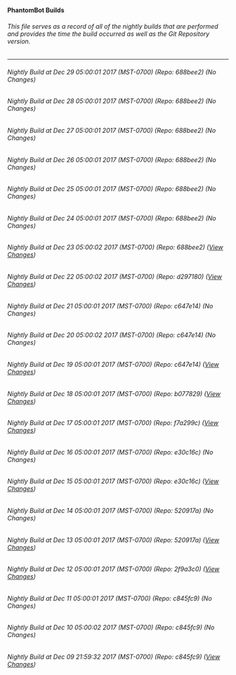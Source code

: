 **PhantomBot Builds**

###### This file serves as a record of all of the nightly builds that are performed and provides the time the build occurred as well as the Git Repository version.
-------------------------------------------------------------------------------------------------------------
###### Nightly Build at Dec 29 05:00:01 2017 (MST-0700) (Repo: 688bee2) (No Changes)
###### Nightly Build at Dec 28 05:00:01 2017 (MST-0700) (Repo: 688bee2) (No Changes)
###### Nightly Build at Dec 27 05:00:01 2017 (MST-0700) (Repo: 688bee2) (No Changes)
###### Nightly Build at Dec 26 05:00:01 2017 (MST-0700) (Repo: 688bee2) (No Changes)
###### Nightly Build at Dec 25 05:00:01 2017 (MST-0700) (Repo: 688bee2) (No Changes)
###### Nightly Build at Dec 24 05:00:01 2017 (MST-0700) (Repo: 688bee2) (No Changes)
###### Nightly Build at Dec 23 05:00:02 2017 (MST-0700) (Repo: 688bee2) ([View Changes](https://github.com/PhantomBot/PhantomBot/compare/d297180...688bee2))
###### Nightly Build at Dec 22 05:00:02 2017 (MST-0700) (Repo: d297180) ([View Changes](https://github.com/PhantomBot/PhantomBot/compare/c647e14...d297180))
###### Nightly Build at Dec 21 05:00:01 2017 (MST-0700) (Repo: c647e14) (No Changes)
###### Nightly Build at Dec 20 05:00:02 2017 (MST-0700) (Repo: c647e14) (No Changes)
###### Nightly Build at Dec 19 05:00:01 2017 (MST-0700) (Repo: c647e14) ([View Changes](https://github.com/PhantomBot/PhantomBot/compare/b077829...c647e14))
###### Nightly Build at Dec 18 05:00:01 2017 (MST-0700) (Repo: b077829) ([View Changes](https://github.com/PhantomBot/PhantomBot/compare/f7a299c...b077829))
###### Nightly Build at Dec 17 05:00:01 2017 (MST-0700) (Repo: f7a299c) ([View Changes](https://github.com/PhantomBot/PhantomBot/compare/e30c16c...f7a299c))
###### Nightly Build at Dec 16 05:00:01 2017 (MST-0700) (Repo: e30c16c) (No Changes)
###### Nightly Build at Dec 15 05:00:01 2017 (MST-0700) (Repo: e30c16c) ([View Changes](https://github.com/PhantomBot/PhantomBot/compare/520917a...e30c16c))
###### Nightly Build at Dec 14 05:00:01 2017 (MST-0700) (Repo: 520917a) (No Changes)
###### Nightly Build at Dec 13 05:00:01 2017 (MST-0700) (Repo: 520917a) ([View Changes](https://github.com/PhantomBot/PhantomBot/compare/2f9a3c0...520917a))
###### Nightly Build at Dec 12 05:00:01 2017 (MST-0700) (Repo: 2f9a3c0) ([View Changes](https://github.com/PhantomBot/PhantomBot/compare/c845fc9...2f9a3c0))
###### Nightly Build at Dec 11 05:00:01 2017 (MST-0700) (Repo: c845fc9) (No Changes)
###### Nightly Build at Dec 10 05:00:02 2017 (MST-0700) (Repo: c845fc9) (No Changes)
###### Nightly Build at Dec 09 21:59:32 2017 (MST-0700) (Repo: c845fc9) ([View Changes](https://github.com/PhantomBot/PhantomBot/compare/eecc346...c845fc9))
